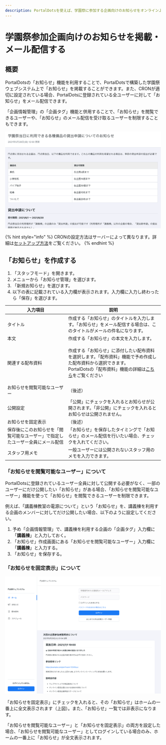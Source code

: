 ```yaml
---
description: PortalDotsを使えば、学園祭に参加する企画向けのお知らせをオンライン上で掲載したり、メール配信したりすることができます。
---
```


# 学園祭参加企画向けのお知らせを掲載・メール配信する

## 概要 <a href="#gai-yao" id="gai-yao"></a>

PortalDotsの「お知らせ」機能を利用することで、PortalDotsで構築した学園祭ウェブシステム上で「お知らせ」を掲載することができます。また、CRONが適切に設定されている場合、PortalDotsに登録されている全ユーザーに対して「お知らせ」をメール配信できます。

「企画情報管理」の「企画タグ」機能と併用することで、「お知らせ」を閲覧できるユーザーや、「お知らせ」のメール配信を受け取るユーザーを制限することもできます。

![PortalDotsに掲載できるお知らせの一例](<../.gitbook/assets/image (7).png>)

{% hint style="info" %}
CRONの設定方法はサーバーによって異なります。詳細は[セットアップ方法](../setup/install/)をご覧ください。
{% endhint %}

## 「お知らせ」を作成する <a href="#orasewosuru" id="orasewosuru"></a>

1. 「スタッフモード」を開きます。
2. メニューから「お知らせ管理」を選びます。
3. 「新規お知らせ」を選びます。
4. 以下の表に記載されている入力欄が表示されます。入力欄に入力し終わったら「保存」を選びます。

| 入力項目                                    | 説明                                                                                                                             |
| --------------------------------------- | ------------------------------------------------------------------------------------------------------------------------------ |
| タイトル                                    | 作成する「お知らせ」のタイトルを入力します。「お知らせ」をメール配信する場合は、このタイトルがメールの件名になります。                                                                    |
| 本文                                      | 作成する「お知らせ」の本文を入力します。                                                                                                           |
| 関連する配布資料                                | <p>作成する「お知らせ」に添付したい配布資料を選択します。「配布資料」機能で予め作成した配布資料から選択できます。<br>PortalDotsの「配布資料」機能の詳細は<a href="documents.md">こちら</a>をご覧ください</p> |
| お知らせを閲覧可能なユーザー                          | （後述）                                                                                                                           |
| 公開設定                                    | 「公開」にチェックを入れるとお知らせが公開されます。「非公開」にチェックを入れるとお知らせは公開されません。                                                                         |
| お知らせを固定表示                               | （後述）                                                                                                                           |
| 保存後にこのお知らせを「閲覧可能なユーザー」で指定したユーザー全員にメール配信 | 「お知らせ」を保存したタイミングで「お知らせ」のメール配信を行いたい場合、チェックを入れてください。                                                                             |
| スタッフ用メモ                                 | 一般ユーザーには公開されないスタッフ用のメモを入力できます。                                                                                                 |

### 「お知らせを閲覧可能なユーザー」について <a href="#orasewonayznitsuite" id="orasewonayznitsuite"></a>

PortalDotsに登録されているユーザー全員に対して公開する必要がなく、一部のユーザーにだけ公開したい「お知らせ」がある場合、「お知らせを閲覧可能なユーザー」機能を使って「お知らせ」を閲覧できるユーザーを制限できます。

例えば、「講義棟教室の電源について」という「お知らせ」を、講義棟を利用する企画のメンバーに対してだけ公開したい場合、以下のように設定してください。

1. 予め「企画情報管理」で、講義棟を利用する企画の「企画タグ」入力欄に「**講義棟**」と入力しておく。
2. 「お知らせ」作成画面にある「お知らせを閲覧可能なユーザー」入力欄に「**講義棟**」と入力する。
3. 「お知らせ」を保存する。

### 「お知らせを固定表示」について <a href="#orasewonitsuite" id="orasewonitsuite"></a>

![PortalDotsのホーム画面に固定表示したお知らせ](<../.gitbook/assets/image (8).png>)

「お知らせを固定表示」にチェックを入れると、その「お知らせ」はホームの一番上に全文表示されます（上図）。また、「お知らせ」一覧では非表示になります。

「お知らせを閲覧可能なユーザー」と「お知らせを固定表示」の両方を設定した場合、「お知らせを閲覧可能なユーザー」としてログインしている場合のみ、ホームの一番上に「お知らせ」が全文表示されます。
